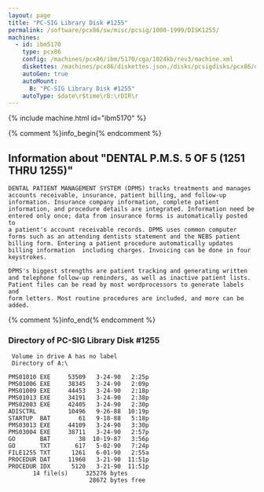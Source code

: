 ```yaml
---
layout: page
title: "PC-SIG Library Disk #1255"
permalink: /software/pcx86/sw/misc/pcsig/1000-1999/DISK1255/
machines:
  - id: ibm5170
    type: pcx86
    config: /machines/pcx86/ibm/5170/cga/1024kb/rev3/machine.xml
    diskettes: /machines/pcx86/diskettes.json,/disks/pcsigdisks/pcx86/diskettes.json
    autoGen: true
    autoMount:
      B: "PC-SIG Library Disk #1255"
    autoType: $date\r$time\rB:\rDIR\r
---
```


{% include machine.html id="ibm5170" %}

{% comment %}info_begin{% endcomment %}

## Information about "DENTAL P.M.S. 5 OF 5 (1251 THRU 1255)"

    DENTAL PATIENT MANAGEMENT SYSTEM (DPMS) tracks treatments and manages
    accounts receivable, insurance, patient billing, and follow-up
    information. Insurance company information, complete patient
    information, and procedure details are integrated. Information need be
    entered only once; data from insurance forms is automatically posted to
    a patient's account receivable records. DPMS uses common computer
    forms such as an attending dentists statement and the NEBS patient
    billing form. Entering a patient procedure automatically updates
    billing information  including charges. Invoicing can be done in four
    keystrokes.
    
    DPMS's biggest strengths are patient tracking and generating written
    and telephone follow-up reminders, as well as inactive patient lists.
    Patient files can be read by most wordprocessors to generate labels and
    form letters. Most routine procedures are included, and more can be
    added.
{% comment %}info_end{% endcomment %}


### Directory of PC-SIG Library Disk #1255

     Volume in drive A has no label
     Directory of A:\

    PMS01010 EXE     53509   3-24-90   2:25p
    PMS01006 EXE     38345   3-24-90   2:09p
    PMS01009 EXE     44453   3-24-90   2:18p
    PMS01013 EXE     34191   3-24-90   2:38p
    PMS02003 EXE     42405   3-24-90   2:30p
    ADISCTRL         10496   9-26-88  10:19p
    STARTUP  BAT        61   9-18-88   5:18p
    PMS03013 EXE     44109   3-24-90   3:30p
    PMS03004 EXE     38711   3-24-90   2:57p
    GO       BAT        38  10-19-87   3:56p
    GO       TXT       617   5-02-90   7:24p
    FILE1255 TXT      1261   6-01-90   2:55a
    PROCEDUR DAT     11960   3-21-90  11:51p
    PROCEDUR IDX      5120   3-21-90  11:51p
           14 file(s)     325276 bytes
                           28672 bytes free
